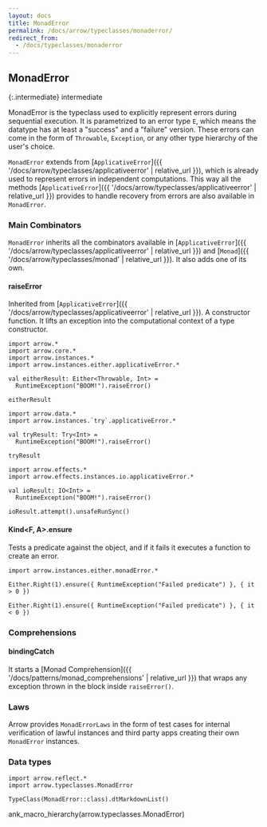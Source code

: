 ```yaml
---
layout: docs
title: MonadError
permalink: /docs/arrow/typeclasses/monaderror/
redirect_from:
  - /docs/typeclasses/monaderror
---
```


## MonadError

{:.intermediate}
intermediate

MonadError is the typeclass used to explicitly represent errors during sequential execution.
It is parametrized to an error type `E`, which means the datatype has at least a "success" and a "failure" version.
These errors can come in the form of `Throwable`, `Exception`, or any other type hierarchy of the user's choice.

`MonadError` extends from [`ApplicativeError`]({{ '/docs/arrow/typeclasses/applicativeerror' | relative_url }}), which is already used to represent errors in independent computations. This way all the methods [`ApplicativeError`]({{ '/docs/arrow/typeclasses/applicativeerror' | relative_url }}) provides to handle recovery from errors are also available in `MonadError`.

### Main Combinators

`MonadError` inherits all the combinators available in [`ApplicativeError`]({{ '/docs/arrow/typeclasses/applicativeerror' | relative_url }}) and [`Monad`]({{ '/docs/arrow/typeclasses/monad' | relative_url }}). It also adds one of its own.

#### raiseError

Inherited from [`ApplicativeError`]({{ '/docs/arrow/typeclasses/applicativeerror' | relative_url }}). A constructor function.
It lifts an exception into the computational context of a type constructor.

```kotlin:ank
import arrow.*
import arrow.core.*
import arrow.instances.*
import arrow.instances.either.applicativeError.*

val eitherResult: Either<Throwable, Int> = 
  RuntimeException("BOOM!").raiseError()

eitherResult
```

```kotlin:ank
import arrow.data.*
import arrow.instances.`try`.applicativeError.*

val tryResult: Try<Int> = 
  RuntimeException("BOOM!").raiseError()

tryResult
```

```kotlin:ank
import arrow.effects.*
import arrow.effects.instances.io.applicativeError.*

val ioResult: IO<Int> = 
  RuntimeException("BOOM!").raiseError()
  
ioResult.attempt().unsafeRunSync()
```

#### Kind<F, A>.ensure

Tests a predicate against the object, and if it fails it executes a function to create an error.

```kotlin:ank
import arrow.instances.either.monadError.*

Either.Right(1).ensure({ RuntimeException("Failed predicate") }, { it > 0 }) 
```

```kotlin:ank
Either.Right(1).ensure({ RuntimeException("Failed predicate") }, { it < 0 }) 
```

### Comprehensions

#### bindingCatch

It starts a [Monad Comprehension]({{ '/docs/patterns/monad_comprehensions' | relative_url }}) that wraps any exception thrown in the block inside `raiseError()`.

### Laws

Arrow provides `MonadErrorLaws` in the form of test cases for internal verification of lawful instances and third party apps creating their own `MonadError` instances.

### Data types

```kotlin:ank:replace
import arrow.reflect.*
import arrow.typeclasses.MonadError

TypeClass(MonadError::class).dtMarkdownList()
```

ank_macro_hierarchy(arrow.typeclasses.MonadError)

